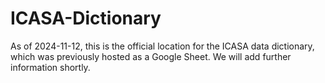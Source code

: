 # ICASA-Dictionary
As of 2024-11-12, this is the official location for the ICASA data dictionary, which was previously hosted as a Google Sheet.
We will add further information shortly.
